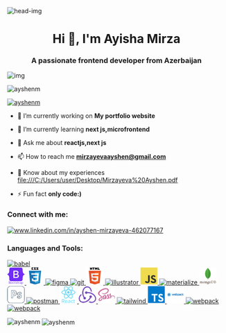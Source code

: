 <img src="https://camo.githubusercontent.com/011274c76f9610e780c7a7e05d842710af9756b492b9ab4378fb51d6239e65dc/68747470733a2f2f692e70696e696d672e636f6d2f6f726967696e616c732f31362f66652f37652f31366665376537666236656562623330383762366463343138373438656535362e676966" alt="head-img"/>

<h1 align="center">Hi 👋, I'm Ayisha Mirza</h1>
<h3 align="center">A passionate frontend developer from Azerbaijan</h3>

<img src="https://camo.githubusercontent.com/dfa42d4c3396a0367f99f0fe48bc6c5fb7f409c2a2f3996154a8f220e983f35b/68747470733a2f2f7374617274636f64696e672e636f2e696e2f77702d636f6e74656e742f75706c6f6164732f323032312f31322f636f64696e672d666f722d6b6964732e676966" alt="img"/>
<p align="left"> <img src="https://komarev.com/ghpvc/?username=ayshenm&label=Profile%20views&color=0e75b6&style=flat" alt="ayshenm" /> </p>

<p align="left"> <a href="https://github.com/ryo-ma/github-profile-trophy"><img src="https://github-profile-trophy.vercel.app/?username=ayshenm" alt="ayshenm" /></a> </p>

- 🔭 I’m currently working on **My portfolio website**

- 🌱 I’m currently learning **next js,microfrontend**

- 💬 Ask me about **reactjs,next js**

- 📫 How to reach me **mirzayevaayshen@gmail.com**

- 📄 Know about my experiences [file:///C:/Users/user/Desktop/Mirzayeva%20Ayshen.pdf](file:///C:/Users/user/Desktop/Mirzayeva%20Ayshen.pdf)

- ⚡ Fun fact **only code:)**

<h3 align="left">Connect with me:</h3>
<p align="left">
<a href="https://linkedin.com/in/www.linkedin.com/in/ayshen-mirzayeva-462077167" target="blank"><img align="center" src="https://raw.githubusercontent.com/rahuldkjain/github-profile-readme-generator/master/src/images/icons/Social/linked-in-alt.svg" alt="www.linkedin.com/in/ayshen-mirzayeva-462077167" height="30" width="40" /></a>
</p>

<h3 align="left">Languages and Tools:</h3>
<p align="left">
  <a href="https://babeljs.io/" target="_blank" rel="noreferrer"> <img src="https://www.vectorlogo.zone/logos/babeljs/babeljs-icon.svg" alt="babel" width="40" height="40"/> </a> </br>
  <a href="https://getbootstrap.com" target="_blank" rel="noreferrer"> <img src="https://raw.githubusercontent.com/devicons/devicon/master/icons/bootstrap/bootstrap-plain-wordmark.svg" alt="bootstrap" width="40" height="40"/> </a> 
  <a href="https://www.w3schools.com/css/" target="_blank" rel="noreferrer"> <img src="https://raw.githubusercontent.com/devicons/devicon/master/icons/css3/css3-original-wordmark.svg" alt="css3" width="40" height="40"/> </a>
  <a href="https://www.figma.com/" target="_blank" rel="noreferrer"> <img src="https://www.vectorlogo.zone/logos/figma/figma-icon.svg" alt="figma" width="40" height="40"/> </a>
  <a href="https://git-scm.com/" target="_blank" rel="noreferrer"> <img src="https://www.vectorlogo.zone/logos/git-scm/git-scm-icon.svg" alt="git" width="40" height="40"/> </a>
  <a href="https://www.w3.org/html/" target="_blank" rel="noreferrer"> <img src="https://raw.githubusercontent.com/devicons/devicon/master/icons/html5/html5-original-wordmark.svg" alt="html5" width="40" height="40"/> </a>
  <a href="https://www.adobe.com/in/products/illustrator.html" target="_blank" rel="noreferrer"> <img src="https://www.vectorlogo.zone/logos/adobe_illustrator/adobe_illustrator-icon.svg" alt="illustrator" width="40" height="40"/> </a>
  <a href="https://developer.mozilla.org/en-US/docs/Web/JavaScript" target="_blank" rel="noreferrer"> <img src="https://raw.githubusercontent.com/devicons/devicon/master/icons/javascript/javascript-original.svg" alt="javascript" width="40" height="40"/> </a>
  <a href="https://materializecss.com/" target="_blank" rel="noreferrer"> <img src="https://raw.githubusercontent.com/prplx/svg-logos/5585531d45d294869c4eaab4d7cf2e9c167710a9/svg/materialize.svg" alt="materialize" width="40" height="40"/> </a>
  <a href="https://www.mongodb.com/" target="_blank" rel="noreferrer"> <img src="https://raw.githubusercontent.com/devicons/devicon/master/icons/mongodb/mongodb-original-wordmark.svg" alt="mongodb" width="40" height="40"/> </a> <a href="https://www.photoshop.com/en" target="_blank" rel="noreferrer"> <img src="https://raw.githubusercontent.com/devicons/devicon/master/icons/photoshop/photoshop-line.svg" alt="photoshop" width="40" height="40"/> </a>
  <a href="https://postman.com" target="_blank" rel="noreferrer"> <img src="https://www.vectorlogo.zone/logos/getpostman/getpostman-icon.svg" alt="postman" width="40" height="40"/> </a> 
  <a href="https://reactjs.org/" target="_blank" rel="noreferrer"> <img src="https://raw.githubusercontent.com/devicons/devicon/master/icons/react/react-original-wordmark.svg" alt="react" width="40" height="40"/> </a>
  <a href="https://redux.js.org" target="_blank" rel="noreferrer"> <img src="https://raw.githubusercontent.com/devicons/devicon/master/icons/redux/redux-original.svg" alt="redux" width="40" height="40"/> </a> 
  <a href="https://sass-lang.com" target="_blank" rel="noreferrer"> <img src="https://raw.githubusercontent.com/devicons/devicon/master/icons/sass/sass-original.svg" alt="sass" width="40" height="40"/> </a>
  <a href="https://tailwindcss.com/" target="_blank" rel="noreferrer"> <img src="https://www.vectorlogo.zone/logos/tailwindcss/tailwindcss-icon.svg" alt="tailwind" width="40" height="40"/> </a> 
  <a href="https://www.typescriptlang.org/" target="_blank" rel="noreferrer"> <img src="https://raw.githubusercontent.com/devicons/devicon/master/icons/typescript/typescript-original.svg" alt="typescript" width="40" height="40"/> </a> <a href="https://webpack.js.org" target="_blank" rel="noreferrer"> <img src="https://raw.githubusercontent.com/devicons/devicon/d00d0969292a6569d45b06d3f350f463a0107b0d/icons/webpack/webpack-original-wordmark.svg" alt="webpack" width="40" height="40"/> </a>
  <a href="https://webpack.js.org" target="_blank" rel="noreferrer"> <img src="https://sourcebae.com/blog/wp-content/uploads/2023/08/dart-logo-for-shares.png" alt="webpack" width="40" height="40"/> </a>
  <a href="https://webpack.js.org" target="_blank" rel="noreferrer"> <img src="https://api.reliasoftware.com/uploads/what_is_flutter_fcb6c7a4b8.png" alt="webpack" width="40" height="40"/> </a>
</p>

<p><img align="left" src="https://github-readme-stats.vercel.app/api/top-langs?username=ayshenm&show_icons=true&locale=en&layout=compact" alt="ayshenm" /></p>

<p>&nbsp;<img align="center" src="https://github-readme-stats.vercel.app/api?username=ayshenm&show_icons=true&locale=en" alt="ayshenm" /></p>
